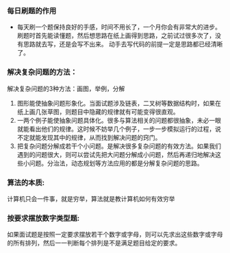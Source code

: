 

### 每日刷题的作用
* 每天刷一个题保持良好的手感，时间不用长了，一个月你会有非常大的进步。
刷题时首先能读懂题，然后想思路在纸上画得到思路，之前试过很多次了，没有思路就去写，还是会写不出来。
动手去写代码的前提一定是思路都已经清晰了。

### 解决复杂问题的方法：
解决复杂问题的3种方法：画图，举例，分解
1. 图形能使抽象问题形象化。当面试题涉及链表，二叉树等数据结构时，如果在纸上画几张草图，则题目中隐藏的规律就有可能变得很直观。  
2. 一两个例子能使抽象问题具体化。很多与算法相关的问题都很抽象，未必一眼就能看出他们的规律。这时候不妨举几个例子，一步一步模拟运行的过程，说不定就能发现其中的规律，从而找到解决问题的窍门。  
3. 把复杂问题分解成若干个小问题。是解决很多复杂问题的有效方法。如果我们遇到的问题很大，则可以尝试先把大问题分解成小问题，然后再递归地解决这些小问题。分治法，动态规划等方法应用的都是分解复杂问题的思路。  

### 算法的本质:
计算机只会一件事，就是穷举，算法就是教计算机如何有效穷举

### 按要求摆放数字类型题:
如果面试题是按照一定要求摆放若干个数字或字母，则可以先求出这些数字或字母的所有排列，然后一一判断每个排列是不是满足题目给定的要求。

